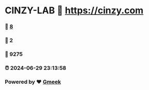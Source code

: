 # CINZY-LAB :link: https://cinzy.com 
### :page_facing_up: [8](https://cinzy.com/tag.html) 
### :speech_balloon: 2 
### :hibiscus: 9275 
### :alarm_clock: 2024-06-29 23:13:58 
### Powered by :heart: [Gmeek](https://github.com/Meekdai/Gmeek)
